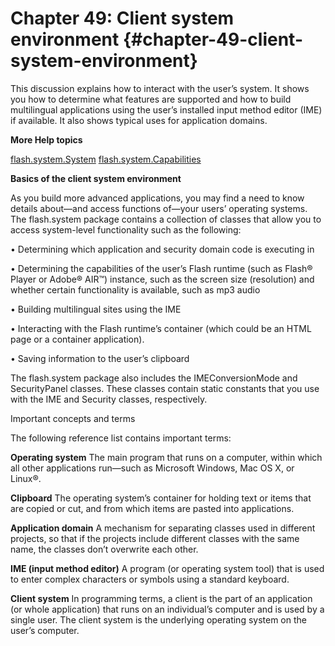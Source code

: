 # Chapter 49: Client system environment {#chapter-49-client-system-environment}

This discussion explains how to interact with the user’s system. It shows you how to determine what features are supported and how to build multilingual applications using the user’s installed input method editor (IME) if available. It also shows typical uses for application domains.

**More Help topics**

[flash.system.System](http://help.adobe.com/en_US/FlashPlatform/reference/Haxe/3/flash/system/System.html) [flash.system.Capabilities](http://help.adobe.com/en_US/FlashPlatform/reference/Haxe/3/flash/system/Capabilities.html)

**Basics of the client system environment**

As you build more advanced applications, you may find a need to know details about—and access functions of—your users’ operating systems. The flash.system package contains a collection of classes that allow you to access system-level functionality such as the following:

• Determining which application and security domain code is executing in

• Determining the capabilities of the user’s Flash runtime (such as Flash® Player or Adobe® AIR™) instance, such as the screen size (resolution) and whether certain functionality is available, such as mp3 audio

• Building multilingual sites using the IME

• Interacting with the Flash runtime’s container (which could be an HTML page or a container application).

• Saving information to the user’s clipboard

The flash.system package also includes the IMEConversionMode and SecurityPanel classes. These classes contain static constants that you use with the IME and Security classes, respectively.

Important concepts and terms

The following reference list contains important terms:

**Operating system** The main program that runs on a computer, within which all other applications run—such as Microsoft Windows, Mac OS X, or Linux®.

**Clipboard** The operating system’s container for holding text or items that are copied or cut, and from which items are pasted into applications.

**Application domain** A mechanism for separating classes used in different projects, so that if the projects include different classes with the same name, the classes don’t overwrite each other.

**IME (input method editor)** A program (or operating system tool) that is used to enter complex characters or symbols using a standard keyboard.

**Client system** In programming terms, a client is the part of an application (or whole application) that runs on an individual’s computer and is used by a single user. The client system is the underlying operating system on the user’s computer.
